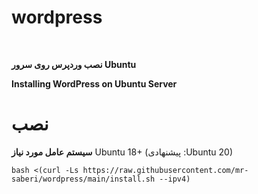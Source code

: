 # wordpress
<br>

**نصب وردپرس روی سرور Ubuntu**
<br>

******Installing WordPress on Ubuntu Server******

# نصب
**سیستم عامل مورد نیاز**
Ubuntu 18+ (پیشنهادی :Ubuntu 20)<br>

```
bash <(curl -Ls https://raw.githubusercontent.com/mr-saberi/wordpress/main/install.sh --ipv4)
```

